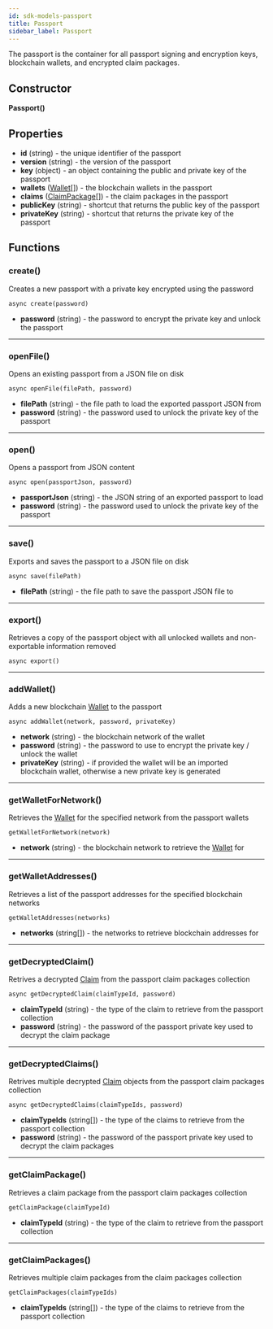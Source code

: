 ```yaml
---
id: sdk-models-passport
title: Passport
sidebar_label: Passport
---
```

The passport is the container for all passport signing and encryption keys, blockchain wallets, and encrypted claim packages.

## Constructor
**Passport()**

## Properties
- **id** (string) - the unique identifier of the passport
- **version** (string) - the version of the passport
- **key** (object) - an object containing the public and private key of the passport
- **wallets** (<a href='sdk-models-wallet'>Wallet</a>[]) - the blockchain wallets in the passport
- **claims** (<a href='sdk-models-claimpackage'>ClaimPackage</a>[]) - the claim packages in the passport
- **publicKey** (string) - shortcut that returns the public key of the passport
- **privateKey** (string) - shortcut that returns the private key of the passport


## Functions

### create()
Creates a new passport with a private key encrypted using the password
```
async create(password)
```
- **password** (string) - the password to encrypt the private key and unlock the passport

---

### openFile()
Opens an existing passport from a JSON file on disk
```
async openFile(filePath, password)
```
- **filePath** (string) - the file path to load the exported passport JSON from
- **password** (string) - the password used to unlock the private key of the passport

---

### open()
Opens a passport from JSON content
```
async open(passportJson, password)
```
- **passportJson** (string) - the JSON string of an exported passport to load
- **password** (string) - the password used to unlock the private key of the passport

---

### save()
Exports and saves the passport to a JSON file on disk 
```
async save(filePath)
```
- **filePath** (string) - the file path to save the passport JSON file to

---

### export()
Retrieves a copy of the passport object with all unlocked wallets and non-exportable information removed
```
async export()
```

---

### addWallet()
Adds a new blockchain <a href='sdk-models-wallet'>Wallet</a> to the passport
```
async addWallet(network, password, privateKey)
```
- **network** (string) - the blockchain network of the wallet
- **password** (string) - the password to use to encrypt the private key / unlock the wallet
- **privateKey** (string) - if provided the wallet will be an imported blockchain wallet, otherwise a new private key is generated

---

### getWalletForNetwork()
Retrieves the <a href='sdk-models-wallet'>Wallet</a> for the specified network from the passport wallets
```
getWalletForNetwork(network)
```
- **network** (string) - the blockchain network to retrieve the <a href='sdk-models-wallet'>Wallet</a> for

---

### getWalletAddresses()
Retrieves a list of the passport addresses for the specified blockchain networks
```
getWalletAddresses(networks)
```
- **networks** (string[]) - the networks to retrieve blockchain addresses for

---

### getDecryptedClaim()
Retrives a decrypted <a href='sdk-models-claim'>Claim</a> from the passport claim packages collection
```
async getDecryptedClaim(claimTypeId, password)
```
- **claimTypeId** (string) - the type of the claim to retrieve from the passport collection
- **password** (string) - the password of the passport private key used to decrypt the claim package

---

### getDecryptedClaims()
Retrives multiple decrypted <a href='sdk-models-claim'>Claim</a> objects from the passport claim packages collection
```
async getDecryptedClaims(claimTypeIds, password)
```
- **claimTypeIds** (string[]) - the type of the claims to retrieve from the passport collection
- **password** (string) - the password of the passport private key used to decrypt the claim packages

---

### getClaimPackage()
Retrieves a claim package from the passport claim packages collection
```
getClaimPackage(claimTypeId)
```
- **claimTypeId** (string) - the type of the claim to retrieve from the passport collection

---

###  getClaimPackages()
Retrieves multiple claim packages from the claim packages collection
```
getClaimPackages(claimTypeIds)
```
- **claimTypeIds** (string[]) - the type of the claims to retrieve from the passport collection